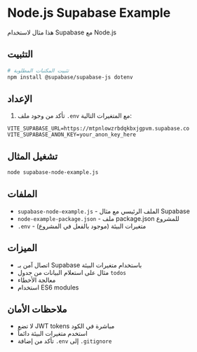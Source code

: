 # Node.js Supabase Example

هذا مثال لاستخدام Supabase مع Node.js

## التثبيت

```bash
# تثبيت المكتبات المطلوبة
npm install @supabase/supabase-js dotenv
```

## الإعداد

1. تأكد من وجود ملف `.env` مع المتغيرات التالية:
```env
VITE_SUPABASE_URL=https://mtpnlowzrbdqkbxjgpvm.supabase.co
VITE_SUPABASE_ANON_KEY=your_anon_key_here
```

## تشغيل المثال

```bash
node supabase-node-example.js
```

## الملفات

- `supabase-node-example.js` - الملف الرئيسي مع مثال Supabase
- `node-example-package.json` - ملف package.json للمشروع
- `.env` - متغيرات البيئة (موجود بالفعل في المشروع)

## الميزات

- اتصال آمن بـ Supabase باستخدام متغيرات البيئة
- مثال على استعلام البيانات من جدول `todos`
- معالجة الأخطاء
- استخدام ES6 modules

## ملاحظات الأمان

- لا تضع JWT tokens مباشرة في الكود
- استخدم متغيرات البيئة دائماً
- تأكد من إضافة `.env` إلى `.gitignore`
